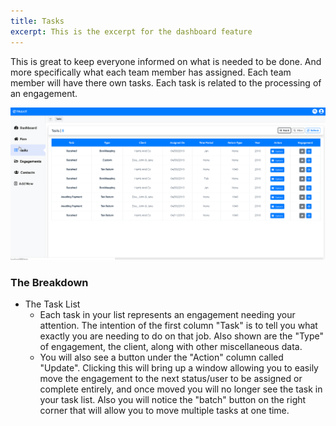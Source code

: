 ```yaml
---
title: Tasks
excerpt: This is the excerpt for the dashboard feature
---
```


This is great to keep everyone informed on what is needed to be done. And more specifically what each team member has assigned. Each team member will have there own tasks. Each task is related to the processing of an engagement.

![alt text](../static/img/task-feature.png)

### The Breakdown

* The Task List
    * Each task in your list represents an engagement needing your attention. The intention of the first column "Task" is to tell you what exactly you are needing to do on that job. Also shown are the "Type" of engagement, the client, along with other miscellaneous data.
    * You will also see a button under the "Action" column called "Update". Clicking this will bring up a window allowing you to easily move the engagement to the next status/user to be assigned or complete entirely, and once moved you will no longer see the task in your task list. Also you will notice the "batch" button on the right corner that will allow you to move multiple tasks at one time.